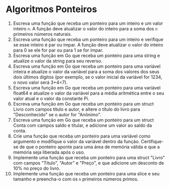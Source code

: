 # Algoritmos Ponteiros

1. Escreva uma função que receba um ponteiro para um inteiro e um valor inteiro ``n``. A função deve atualizar o valor do inteiro para a soma dos ``n`` primeiros números naturais.
2. Escreva uma função que receba um ponteiro para um inteiro e verifique se esse inteiro é par ou ímpar. A função deve atualizar o valor do inteiro para 0 se ele for par ou para 1 se for ímpar.
3. Escreva uma função em Go que receba um ponteiro para uma string e atualize o valor da string para seu reverso.
4. Escreva uma função em Go que receba um ponteiro para uma variável inteira e atualize o valor da variável para a soma dos valores dos seus dois últimos dígitos (por exemplo, se o valor inicial da variável for 1234, o novo valor será 3+4=7).
5. Escreva uma função em Go que receba um ponteiro para uma variável float64 e atualize o valor da variável para a média aritmética entre o seu valor atual e o valor da constante Pi.
6. Escreva uma função em Go que receba um ponteiro para um struct Livro com campos título e autor, e altere o título do livro para "Desconhecido" se o autor for "Anônimo".
7. Escreva uma função em Go que receba um ponteiro para um struct Conta com campos saldo e titular, e adicione um valor ao saldo da conta.
8. Crie uma função que receba um ponteiro para uma variável como argumento e modifique o valor da variável dentro da função. Certifique-se de que o ponteiro aponte para uma área de memória válida e que a memória seja liberada após o uso.
9. Implemente uma função que receba um ponteiro para uma struct "Livro" com campos "Título", "Autor" e "Preço", e que adicione um desconto de 10% no preço do livro.
10. Implemente uma função que receba um ponteiro para uma slice e seu tamanho e preencha-o com os ``n`` primeiros números primos.
